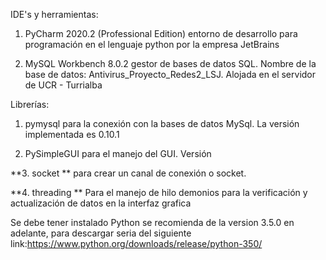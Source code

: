 IDE's y herramientas:

1. PyCharm 2020.2 (Professional Edition) entorno de desarrollo para programación en el lenguaje python por la empresa JetBrains

2. MySQL Workbench 8.0.2 gestor de bases de datos SQL. Nombre de la base de datos: Antivirus_Proyecto_Redes2_LSJ. Alojada en el servidor de UCR - Turrialba

Librerías:

1. pymysql para la conexión con la bases de datos MySql. La versión implementada es 0.10.1

2. PySimpleGUI para el manejo del GUI. Versión

**3. socket ** para crear un canal de conexión o socket.

**4. threading ** Para el manejo de hilo demonios para la verificación y actualización de datos en la interfaz grafica

Se debe tener instalado Python se recomienda de la version 3.5.0 en adelante, para descargar seria del siguiente link:https://www.python.org/downloads/release/python-350/
